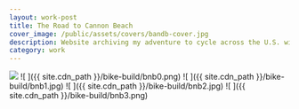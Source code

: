 ```yaml
---
layout: work-post
title: The Road to Cannon Beach
cover_image: /public/assets/covers/bandb-cover.jpg
description: Website archiving my adventure to cycle across the U.S. with Bike & Build in 2017.
category: work
---
```


<a href="http://roadtocannonbeach.bike"><img src="{{ site.cdn_path }}/bike-build/site.png" /></a>
![ ]({{ site.cdn_path }}/bike-build/bnb0.png)
![ ]({{ site.cdn_path }}/bike-build/bnb1.jpg)
![ ]({{ site.cdn_path }}/bike-build/bnb2.jpg)
![ ]({{ site.cdn_path }}/bike-build/bnb3.png)
